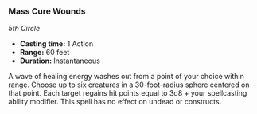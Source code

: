 ### Mass Cure Wounds
*5th Circle*
- **Casting time:** 1 Action
- **Range:** 60 feet
- **Duration:** Instantaneous

A wave of healing energy washes out from a point of your choice within range.
Choose up to six creatures in a 30-foot-radius sphere centered on that point. Each target regains hit points equal to 3d8 + your spellcasting ability modifier. This spell has no effect on undead or constructs.